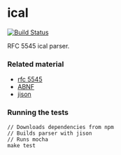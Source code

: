 ical
====

[![Build Status](https://travis-ci.org/gaye/ical.svg)](https://travis-ci.org/gaye/ical)

RFC 5545 ical parser.

### Related material

+ [rfc 5545](http://tools.ietf.org/html/rfc5545)
+ [ABNF](http://en.wikipedia.org/wiki/Augmented_Backus%E2%80%93Naur_Form)
+ [jison](http://zaach.github.io/jison/)

### Running the tests

```
// Downloads dependencies from npm
// Builds parser with jison
// Runs mocha
make test
```
